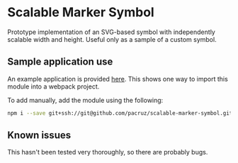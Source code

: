 # Scalable Marker Symbol

Prototype implementation of an SVG-based symbol with independently scalable width and height.  Useful only as a sample of a custom symbol.

## Sample application use

An example application is provided [here](https://github.com/pacruz/scalable-marker-symbol-viewer).  This shows one way to import this module into a webpack project.

To add manually, add the module using the following:

```bash
npm i --save git+ssh://git@github.com/pacruz/scalable-marker-symbol.git
```

## Known issues

This hasn't been tested very thoroughly, so there are probably bugs.